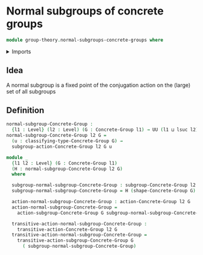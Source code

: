 # Normal subgroups of concrete groups

```agda
module group-theory.normal-subgroups-concrete-groups where
```

<details><summary>Imports</summary>

```agda
open import group-theory.concrete-group-actions
open import group-theory.concrete-groups
open import group-theory.subgroups-concrete-groups
open import group-theory.transitive-concrete-group-actions
open import foundation.universe-levels
```

</details>

## Idea

A normal subgroup is a fixed point of the conjugation action on the (large) set of all subgroups

## Definition

```agda
normal-subgroup-Concrete-Group :
  {l1 : Level} (l2 : Level) (G : Concrete-Group l1) → UU (l1 ⊔ lsuc l2)
normal-subgroup-Concrete-Group l2 G =
  (u : classifying-type-Concrete-Group G) →
  subgroup-action-Concrete-Group l2 G u

module _
  {l1 l2 : Level} (G : Concrete-Group l1)
  (H : normal-subgroup-Concrete-Group l2 G)
  where

  subgroup-normal-subgroup-Concrete-Group : subgroup-Concrete-Group l2 G
  subgroup-normal-subgroup-Concrete-Group = H (shape-Concrete-Group G)

  action-normal-subgroup-Concrete-Group : action-Concrete-Group l2 G
  action-normal-subgroup-Concrete-Group =
    action-subgroup-Concrete-Group G subgroup-normal-subgroup-Concrete-Group

  transitive-action-normal-subgroup-Concrete-Group :
    transitive-action-Concrete-Group l2 G
  transitive-action-normal-subgroup-Concrete-Group =
    transitive-action-subgroup-Concrete-Group G
      ( subgroup-normal-subgroup-Concrete-Group)
```

